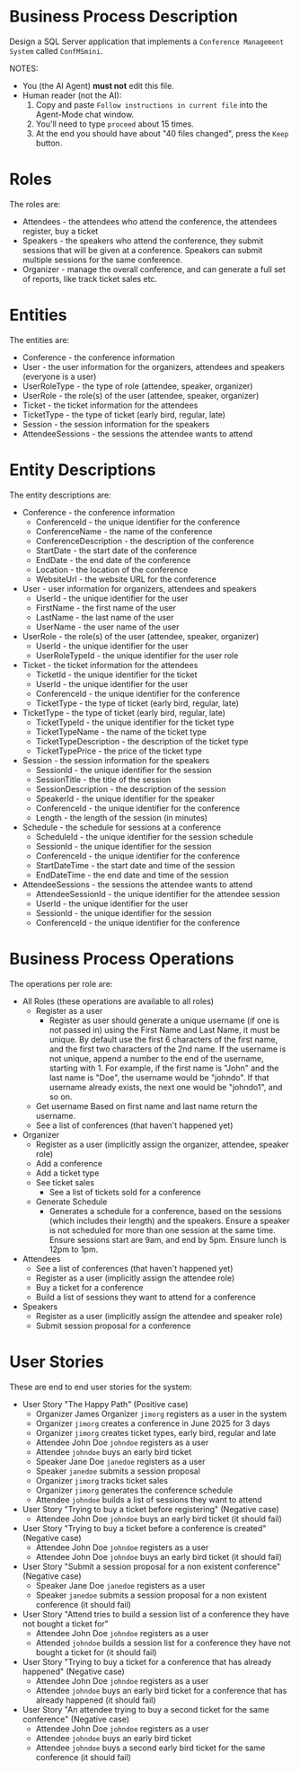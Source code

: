 
# Business Process Description

Design a SQL Server application that implements a `Conference Management System` called `ConfMSmini`.

NOTES: 
- You (the AI Agent) **must not** edit this file.
- Human reader (not the AI):
  1. Copy and paste `Follow instructions in current file` into the Agent-Mode chat window.
  2. You'll need to type `proceed` about 15 times.
  3. At the end you should have about "40 files changed", press the `Keep` button.

# Roles

The roles are:

- Attendees - the attendees who attend the conference, the attendees register, buy a ticket
- Speakers - the speakers who attend the conference, they submit sessions that will be given at a conference.  Speakers can submit multiple sessions for the same conference.
- Organizer - manage the overall conference, and can generate a full set of reports, like track ticket sales etc.

# Entities

The entities are:

- Conference - the conference information
- User - the user information for the organizers, attendees and speakers (everyone is a user)
- UserRoleType - the type of role (attendee, speaker, organizer)
- UserRole - the role(s) of the user (attendee, speaker, organizer)
- Ticket - the ticket information for the attendees
- TicketType - the type of ticket (early bird, regular, late)
- Session - the session information for the speakers
- AttendeeSessions - the sessions the attendee wants to attend

# Entity Descriptions

The entity descriptions are:

- Conference - the conference information
  - ConferenceId - the unique identifier for the conference
  - ConferenceName - the name of the conference
  - ConferenceDescription - the description of the conference
  - StartDate - the start date of the conference
  - EndDate - the end date of the conference
  - Location - the location of the conference
  - WebsiteUrl - the website URL for the conference
- User - user information for organizers, attendees and speakers
  - UserId - the unique identifier for the user
  - FirstName - the first name of the user
  - LastName - the last name of the user
  - UserName - the user name of the user
- UserRole - the role(s) of the user (attendee, speaker, organizer)
  - UserId - the unique identifier for the user
  - UserRoleTypeId - the unique identifier for the user role
- Ticket - the ticket information for the attendees
  - TicketId - the unique identifier for the ticket
  - UserId - the unique identifier for the user
  - ConferenceId - the unique identifier for the conference
  - TicketType - the type of ticket (early bird, regular, late)
- TicketType - the type of ticket (early bird, regular, late)
  - TicketTypeId - the unique identifier for the ticket type
  - TicketTypeName - the name of the ticket type
  - TicketTypeDescription - the description of the ticket type
  - TicketTypePrice - the price of the ticket type
- Session - the session information for the speakers
  - SessionId - the unique identifier for the session
  - SessionTitle - the title of the session
  - SessionDescription - the description of the session
  - SpeakerId - the unique identifier for the speaker
  - ConferenceId - the unique identifier for the conference
  - Length - the length of the session (in minutes)
- Schedule - the schedule for sessions at a conference
  - ScheduleId - the unique identifier for the session schedule
  - SessionId - the unique identifier for the session
  - ConferenceId - the unique identifier for the conference
  - StartDateTime - the start date and time of the session
  - EndDateTime - the end date and time of the session
- AttendeeSessions - the sessions the attendee wants to attend
  - AttendeeSessionId - the unique identifier for the attendee session
  - UserId - the unique identifier for the user
  - SessionId - the unique identifier for the session
  - ConferenceId - the unique identifier for the conference

# Business Process Operations

The operations per role are:

- All Roles (these operations are available to all roles)
  - Register as a user
    - Register as user should generate a unique username (if one is not passed in) using the First Name and Last Name, it must be unique.  By default use the first 6 characters of the first name, and the first two characters of the 2nd name.  If the username is not unique, append a number to the end of the username, starting with 1.  For example, if the first name is "John" and the last name is "Doe", the username would be "johndo".  If that username already exists, the next one would be "johndo1", and so on.
  - Get username
    Based on first name and last name return the username.
  - See a list of conferences (that haven't happened yet)
- Organizer
  - Register as a user (implicitly assign the organizer, attendee, speaker role)
  - Add a conference
  - Add a ticket type
  - See ticket sales
    - See a list of tickets sold for a conference
  - Generate Schedule
    - Generates a schedule for a conference, based on the sessions (which includes their length) and the speakers. Ensure a speaker is not scheduled for more than one session at the same time.  Ensure sessions start are 9am, and end by 5pm.  Ensure lunch is 12pm to 1pm.
- Attendees
  - See a list of conferences (that haven't happened yet)
  - Register as a user (implicitly assign the attendee role)
  - Buy a ticket for a conference
  - Build a list of sessions they want to attend for a conference
- Speakers
  - Register as a user (implicitly assign the attendee and speaker role)
  - Submit session proposal for a conference

# User Stories

These are end to end user stories for the system:

- User Story "The Happy Path" (Positive case)
  - Organizer James Organizer `jimorg` registers as a user in the system
  - Organizer `jimorg` creates a conference in June 2025 for 3 days
  - Organizer `jimorg` creates ticket types, early bird, regular and late
  - Attendee John Doe `johndoe` registers as a user
  - Attendee `johndoe` buys an early bird ticket
  - Speaker Jane Doe `janedoe` registers as a user
  - Speaker `janedoe` submits a session proposal 
  - Organizer `jimorg` tracks ticket sales
  - Organizer `jimorg` generates the conference schedule
  - Attendee `johndoe` builds a list of sessions they want to attend
- User Story "Trying to buy a ticket before registering" (Negative case)
  - Attendee John Doe `johndoe` buys an early bird ticket (it should fail)
- User Story "Trying to buy a ticket before a conference is created"  (Negative case)
  - Attendee John Doe `johndoe` registers as a user
  - Attendee John Doe `johndoe` buys an early bird ticket (it should fail)
- User Story "Submit a session proposal for a non existent conference" (Negative case)
  - Speaker Jane Doe `janedoe` registers as a user
  - Speaker `janedoe` submits a session proposal for a non existent conference (it should fail)
- User Story "Attend tries to build a session list of a conference they have not bought a ticket for"
  - Attendee John Doe `johndoe` registers as a user
  - Attended `johndoe` builds a session list for a conference they have not bought a ticket for (it should fail) 
- User Story "Trying to buy a ticket for a conference that has already happened" (Negative case)
  - Attendee John Doe `johndoe` registers as a user
  - Attendee `johndoe` buys an early bird ticket for a conference that has already happened (it should fail)
- User Story "An attendee trying to buy a second ticket for the same conference" (Negative case)
  - Attendee John Doe `johndoe` registers as a user
  - Attendee `johndoe` buys an early bird ticket
  - Attendee `johndoe` buys a second early bird ticket for the same conference (it should fail)
